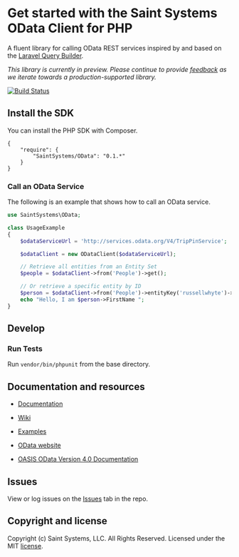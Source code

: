# Get started with the Saint Systems OData Client for PHP

A fluent library for calling OData REST services inspired by and based on the [Laravel Query Builder](https://laravel.com/docs/5.4/queries).

*This library is currently in preview. Please continue to provide [feedback](https://github.com/saintsystems/odata-client-php/issues/new) as we iterate towards a production-supported library.*

[![Build Status](https://travis-ci.org/saintsystems/odata-client-php.svg?branch=master)](https://travis-ci.org/saintsystems/odata-client-php)


## Install the SDK
You can install the PHP SDK with Composer.
```
{
    "require": {
        "SaintSystems/OData": "0.1.*"
    }
}
```
### Call an OData Service

The following is an example that shows how to call an OData service.

```php
use SaintSystems\OData;

class UsageExample
{
    $odataServiceUrl = 'http://services.odata.org/V4/TripPinService';

    $odataClient = new ODataClient($odataServiceUrl);

    // Retrieve all entities from an Entity Set
    $people = $odataClient->from('People')->get();

    // Or retrieve a specific entity by ID
    $person = $odataClient->from('People')->entityKey('russellwhyte')->get();
    echo "Hello, I am $person->FirstName ";
}
```

## Develop

### Run Tests

Run ```vendor/bin/phpunit``` from the base directory.


## Documentation and resources

* [Documentation](https://github.com/saintsystems/dynamics-sdk-php/blob/master/docs/index.html)

* [Wiki](https://github.com/saintsystems/dynamics-sdk-php/wiki)

* [Examples](https://github.com/saintsystems/dynamics-sdk-php/wiki/Example-calls)

* [OData website](http://www.odata.org)

* [OASIS OData Version 4.0 Documentation](http://docs.oasis-open.org/odata/odata/v4.0/odata-v4.0-part1-protocol.html)

## Issues

View or log issues on the [Issues](https://github.com/saintsystems/odata-client-php/issues) tab in the repo.

## Copyright and license

Copyright (c) Saint Systems, LLC. All Rights Reserved. Licensed under the MIT [license](LICENSE).
